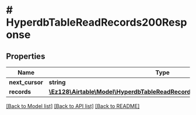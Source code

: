# # HyperdbTableReadRecords200Response

## Properties

Name | Type | Description | Notes
------------ | ------------- | ------------- | -------------
**next_cursor** | **string** |  |
**records** | [**\Ez128\Airtable\Model\HyperdbTableReadRecords200ResponseRecordsInner[]**](HyperdbTableReadRecords200ResponseRecordsInner.md) |  |

[[Back to Model list]](../../README.md#models) [[Back to API list]](../../README.md#endpoints) [[Back to README]](../../README.md)
